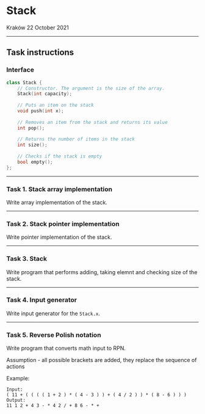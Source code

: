 # Stack

Kraków 22 October 2021

---

## Task instructions

### Interface

```c++
class Stack {
    // Constructor. The argument is the size of the array.
    Stack(int capacity);
    
    // Puts an item on the stack
    void push(int x);
    
    // Removes an item from the stack and returns its value
    int pop();
    
    // Returns the number of items in the stack
    int size();
    
    // Checks if the stack is empty
    bool empty();
};
```

---

### Task 1. Stack array implementation

Write array implementation of the stack.

---

### Task 2. Stack pointer implementation

Write pointer implementation of the stack.

---

### Task 3. Stack

Write program that performs adding, taking elemnt and checking size of the stack.

---

### Task 4. Input generator

Write input generator for the `Stack.x`.

---

### Task 5. Reverse Polish notation

Write program that converts math input to RPN.

Assumption - all possible brackets are added, they replace the sequence of actions

Example:

```plain
Input:
( 11 + ( ( ( ( 1 + 2 ) * ( 4 - 3 ) ) + ( 4 / 2 ) ) * ( 8 - 6 ) ) )
Output:
11 1 2 + 4 3 - * 4 2 / + 8 6 - * +
```
